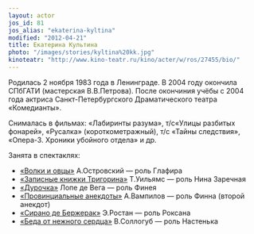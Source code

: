 ```yaml
---
layout: actor
jos_id: 81
jos_alias: "ekaterina-kyltina"
modified: "2012-04-21"
title: Екатерина Культина
photo: "/images/stories/kyltina%20kk.jpg"
kinoteatr: "http://www.kino-teatr.ru/kino/acter/w/ros/27455/bio/"
---
```


Родилась 2 ноября 1983 года в Ленинграде. В 2004 году окончила СПбГАТИ (мастерская В.В.Петрова). После окончиния учёбы с 2004 года актриса Санкт-Петербургского Драматического театра «Комедианты».

Снималась в фильмах: «Лабиринты разума», т/с«Улицы разбитых фонарей», «Русалка» (короткометражный), т/с «Тайны следствия», «Опера-3. Хроники убойного отдела» и др.

Занята в спектаклях:

- [«Волки и овцы»](42-volki-i-ovci.html) А.Островский — роль Глафира
- [«Записные книжки Тригорина»](72-trigorin.html) Т.Уильямс — роль Нина Заречная
- [«Дурочка»](44-dyrochka.html) Лопе де Вега — роль Финея
- [«Провинциальные анекдоты»](71-anekdoti.html) А.Вампилов — роль Финна (второй анекдот)
- [«Сирано де Бержерак»](60-sirano-de-bergerak.html) Э.Ростан — роль Роксана
- [«Беда от нежного сердца»](39-beda-ot-neghnogo-serdca.html) В.Соллогуб — роль Настенька